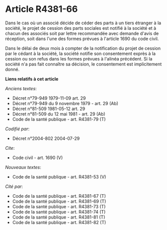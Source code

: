 # Article R4381-66

Dans le cas où un associé décide de céder des parts à un tiers étranger à la société, le projet de cession des parts sociales
est notifié à la société et à chacun des associés soit par lettre recommandée avec demande d'avis de réception, soit dans
l'une des formes prévues à l'article 1690 du code civil.

Dans le délai de deux mois à compter de la notification du projet de cession par le cédant à la société, la société notifie
son consentement exprès à la cession ou son refus dans les formes prévues à l'alinéa précédent. Si la société n'a pas fait
connaître sa décision, le consentement est implicitement donné.

**Liens relatifs à cet article**

_Anciens textes_:

  - Décret n°79-949 1979-11-09 art. 29
  - Décret n°79-949 du 9 novembre 1979 - art. 29 (Ab)
  - Décret n°81-509 1981-05-12 art. 29
  - Décret n°81-509 du 12 mai 1981 - art. 29 (Ab)
  - Code de la santé publique - art. R4381-79 (T)

_Codifié par_:

  - Décret n°2004-802 2004-07-29

_Cite_:

  - Code civil - art. 1690 (V)

_Nouveaux textes_:

  - Code de la santé publique - art. R4381-53 (V)

_Cité par_:

  - Code de la santé publique - art. R4381-67 (T)
  - Code de la santé publique - art. R4381-69 (T)
  - Code de la santé publique - art. R4381-73 (T)
  - Code de la santé publique - art. R4381-74 (T)
  - Code de la santé publique - art. R4381-81 (T)
  - Code de la santé publique - art. R4381-82 (T)
